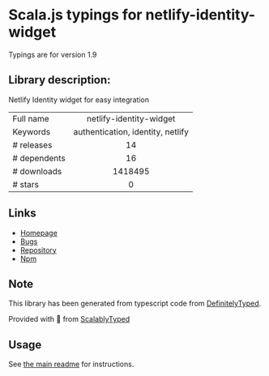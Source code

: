 
# Scala.js typings for netlify-identity-widget

Typings are for version 1.9

## Library description:
Netlify Identity widget for easy integration

|                    |                 |
| ------------------ | :-------------: |
| Full name          | netlify-identity-widget |
| Keywords           | authentication, identity, netlify |
| # releases         | 14 |
| # dependents       | 16 |
| # downloads        | 1418495 |
| # stars            | 0 |

## Links
- [Homepage](https://identity.netlify.com)
- [Bugs](https://github.com/netlify/netlify-identity-widget/issues)
- [Repository](https://github.com/netlify/netlify-identity-widget)
- [Npm](https://www.npmjs.com/package/netlify-identity-widget)
    


## Note
This library has been generated from typescript code from [DefinitelyTyped](https://definitelytyped.org).

Provided with :purple_heart: from [ScalablyTyped](https://github.com/oyvindberg/ScalablyTyped)

## Usage
See [the main readme](../../readme.md) for instructions.


